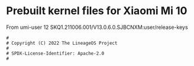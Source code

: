 # Prebuilt kernel files for Xiaomi Mi 10

From umi-user 12 SKQ1.211006.001/V13.0.6.0.SJBCNXM:user/release-keys

```
#
# Copyright (C) 2022 The LineageOS Project
#
# SPDX-License-Identifier: Apache-2.0
#
```
